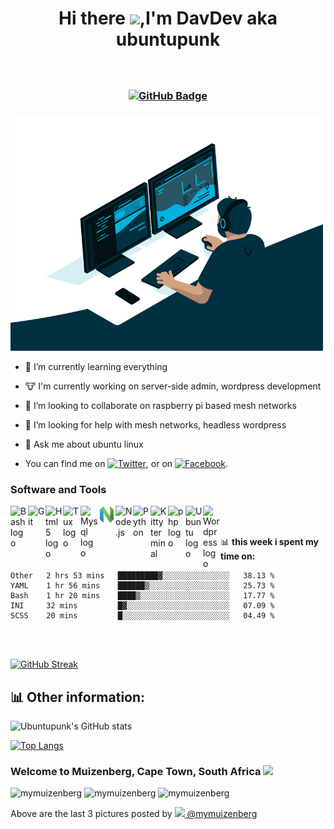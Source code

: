 
<h1 align="center">Hi there <img src="https://raw.githubusercontent.com/MartinHeinz/MartinHeinz/master/wave.gif" width="30px">,I'm DavDev aka ubuntupunk</h1>
<h3 align="center">
  <br />
  <br />
  <div>
    <a href="https://github.com/ubuntupunk?tab=followers">
      </div>
      <img src="https://img.shields.io/github/followers/ubuntupunk?label=Followers&style=social" alt="GitHub Badge"></a>
  
### 
<img src="https://raw.githubusercontent.com/ubuntupunk/ubuntupunk/master/code.gif" width=500px>

- 🌱 I’m currently learning everything
- :cow: I'm currently working on server-side admin, wordpress development
- 👯 I’m looking to collaborate on raspberry pi based mesh networks
- 🤔 I’m looking for help with mesh networks, headless wordpress
- 💬 Ask me about ubuntu linux <p align="left">
 
  <!-- Actual text -->

- You can find me on [![Twitter][1.2]][1], or on [![Facebook][2.2]][2].

<!-- Icons -->

[1.2]: http://i.imgur.com/wWzX9uB.png (twitter icon without padding)
[2.2]: https://img.icons8.com/material-rounded/24/000000/facebook-new.png (facebook icon without padding)

<!-- Links to your social media accounts -->

[1]: https://twitter.com/ubuntupunk
[2]: https://www.facebook.com/profile.php?id=davidrobertlewis
 

### Software and Tools
<p align="left">
  <a href="https://www.gnu.org/software/bash/" target="_blank">
  <img align="left" alt="Bash logo"  width="28px" src="https://img.icons8.com/plasticine/100/000000/bash.png"/>
  </a>
  <a href="https://git-scm.com/" target="_blank">
    <img align="left" alt="Git" width="28px" src="https://img.icons8.com/color/48/000000/git.png" />
  </a>
  <a href="https://www.w3schools.com/html/"  target="_blank">
    <img align="left" alt="Html5 logo"  width="28px" src="https://img.icons8.com/color/48/000000/html-5--v1.png"/>
  </a>
  <a href="https://www.linuxfoundation.org"  target="_blank">
  <img align="left" alt="Tux logo" width="28px" src="https://img.icons8.com/color/48/000000/linux--v2.png"/>
  </a>
  <a href="https://www.mysql.com"  target="_blank">
  <img align="left" alt="Mysql logo" width="28px" src="https://img.icons8.com/color/48/000000/mysql--v1.png"/>
  </a>
  <a href="https://neovim.io/" target="_blank">
    <img align="left" alt="Neovim" width="28px" src="https://raw.githubusercontent.com/github/explore/main/topics/neovim/neovim.png" />
  </a>
<a href="https://nodejs.org/en/" target="_blank">
    <img align="left" alt="Node.js" width="28px" src="https://img.icons8.com/color/48/000000/nodejs.png" />
  </a>
  <a href="https://www.python.org/" target="_blank">
    <img align="left" alt="Python" width="28px" src="https://img.icons8.com/color/48/000000/python.png" />
  </a>
  <a href="https://sw.kovidgoyal.net/kitty/" target="_blank">
    <img align="left" alt="Kitty terminal" width="28px" src="https://img.icons8.com/color/48/000000/kitty.png" />
  </a>
  <a href="https://www.php.net" target="_blank">
  <img align="left" alt="php logo" width="28px" src="https://img.icons8.com/color/48/000000/php.png"/>
  </a>
  <a href="https://ubuntu.com/"  target="_blank">
  <img align="left" alt="Ubuntu logo" width="28px" src="https://img.icons8.com/color/48/000000/ubuntu--v1.png"/>
  </a>
  <a href="https://wordpress.com/"  target="_blank">
  <img align="left" alt="Wordpress logo" width="28px"src="https://img.icons8.com/nolan/64/wordpress.png"/>
  </a>
  </p>

<br />
<br />
  
📊 **this week i spent my time on:**
<!--START_SECTION:waka-->
```text
Other   2 hrs 53 mins   █████████▓░░░░░░░░░░░░░░░   38.13 % 
YAML    1 hr 56 mins    ██████▒░░░░░░░░░░░░░░░░░░   25.73 % 
Bash    1 hr 20 mins    ████▒░░░░░░░░░░░░░░░░░░░░   17.77 % 
INI     32 mins         █▓░░░░░░░░░░░░░░░░░░░░░░░   07.09 % 
SCSS    20 mins         █░░░░░░░░░░░░░░░░░░░░░░░░   04.49 % 
```
<!--END_SECTION:waka-->

<br />
<br />

[![GitHub Streak](http://github-readme-streak-stats.herokuapp.com?user=ubuntupunk&theme=tokyonight)](https://git.io/streak-stats)

## 📊 Other information:
 ![Ubuntupunk's GitHub stats](https://github-readme-stats.vercel.app/api?username=ubuntupunk&show_icons=true&theme=tokyonight)
  
  [![Top Langs](https://github-readme-stats.vercel.app/api/top-langs/?username=ubuntupunk)](https://github.com/anuraghazra/github-readme-stats)
<h3>Welcome to Muizenberg, Cape Town, South Africa <img src="https://img.icons8.com/emoji/48/000000/south-africa-emoji.png"/> </h3> 
  <p><img width="200" src="https://www.picuki.com/hosted-by-instagram/url=https%3A%7C%7C%7C%7Cinstagram.fiev22-2.fna.fbcdn.net%7C%7Cv%7C%7Ct51.2885-15%7C%7Ce35%7C%7Cs1080x1080%7C%7C242420994_170682988517773_4497141229106095072_n.jpg%3F_nc_ht%3Dinstagram.fiev22-2.fna.fbcdn.net%26_nc_cat%3D101%26_nc_ohc%3DFQn7H5FjfzEAX9B04z5%26edm%3DAABBvjUBAAAA%26ccb%3D7-4%26oh%3D733435be5eaa1628f814e6b4b84d0d05%26oe%3D616C90F8%26_nc_sid%3D83d603" id="image-photo" alt="mymuizenberg" /> <img width="200" src="https://www.picuki.com/hosted-by-instagram/url=https%3A%7C%7C%7C%7Cscontent-waw1-1.cdninstagram.com%7C%7Cv%7C%7Ct51.2885-15%7C%7Ce35%7C%7Cs1080x1080%7C%7C242686042_456035522290986_8858627567145944084_n.jpg%3F_nc_ht%3Dscontent-waw1-1.cdninstagram.com%26_nc_cat%3D106%26_nc_ohc%3DNdV0jVLGQCgAX9mliF-%26edm%3DAABBvjUBAAAA%26ccb%3D7-4%26oh%3Dad3a3d20ff09313d60914ad4e6aff422%26oe%3D616C56A1%26_nc_sid%3D83d603" id="image-photo" alt="mymuizenberg" /> <img width="200" src="https://www.picuki.com/hosted-by-instagram/url=https%3A%7C%7C%7C%7Cscontent-waw1-1.cdninstagram.com%7C%7Cv%7C%7Ct51.2885-15%7C%7Ce35%7C%7Cp1080x1080%7C%7C244496695_390133642564894_7125683609263386506_n.jpg%3F_nc_ht%3Dscontent-waw1-1.cdninstagram.com%26_nc_cat%3D110%26_nc_ohc%3DDkrrF9fPwBQAX8xiW_r%26edm%3DAABBvjUBAAAA%26ccb%3D7-4%26oh%3D10655aee07cf8cd3dbd6985ebb52d7f0%26oe%3D616C36F1%26_nc_sid%3D83d603" id="image-photo" alt="mymuizenberg"/></p>
<p>Above are the last 3 pictures posted by <a href="https://www.instagram.com/mymuizenberg/" target="_blank"><img src="https://upload.wikimedia.org/wikipedia/commons/thumb/e/e7/Instagram_logo_2016.svg/1024px-Instagram_logo_2016.svg.png" width="20"/> @mymuizenberg</a><br/>

